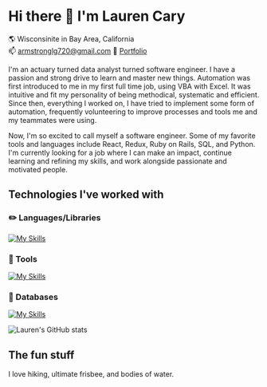 # Hi there 👋 I'm Lauren Cary
:earth_americas:  Wisconsinite in Bay Area, California  
:mailbox:  armstronglg720@gmail.com
:file_folder: [Portfolio](https://laurencary.github.io/portfolio/)

I'm an actuary turned data analyst turned software engineer. I have a passion and strong drive to learn and master new things. Automation was first introduced to me in my first full time job, using VBA with Excel. It was intuitive and fit my personality of being methodical, systematic and efficient. Since then, everything I worked on, I have tried to implement some form of automation, frequently volunteering to improve processes and tools me and my teammates were using. 

Now, I'm so excited to call myself a software engineer. Some of my favorite tools and languages include React, Redux, Ruby on Rails, SQL, and Python. I'm currently looking for a job where I can make an impact, continue learning and refining my skills, and work alongside passionate and motivated people.

## Technologies I've worked with
### :pencil2: Languages/Libraries
[![My Skills](https://skillicons.dev/icons?i=js,react,ruby,rails,redux,html,css,py)](https://skillicons.dev)
### :hammer: Tools
[![My Skills](https://skillicons.dev/icons?i=github,postman,git,babel,heroku)](https://skillicons.dev)
### :floppy_disk: Databases
[![My Skills](https://skillicons.dev/icons?i=mongodb,postgres,sqlite)](https://skillicons.dev)


![Lauren's GitHub stats](https://github-readme-stats.vercel.app/api?username=laurencary&show_icons=true&theme=transparent)


## The fun stuff
I love hiking, ultimate frisbee, and bodies of water. 
